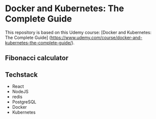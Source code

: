 # Docker and Kubernetes: The Complete Guide

This repository is based on this Udemy course: [Docker and Kubernetes: The Complete Guide] (https://www.udemy.com/course/docker-and-kubernetes-the-complete-guide/).

## Fibonacci calculator

## Techstack
- React
- NodeJS
- redis
- PostgreSQL
- Docker
- Kubernetes